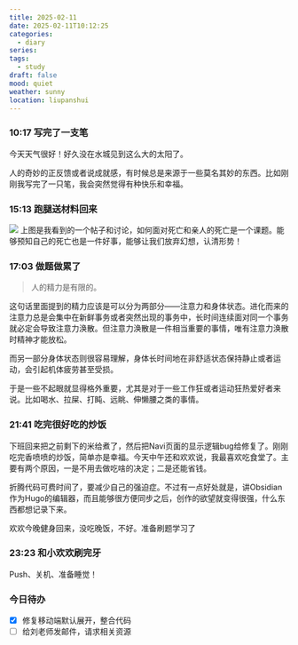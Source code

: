 ```yaml
---
title: 2025-02-11
date: 2025-02-11T10:12:25
categories:
  - diary
series: 
tags:
  - study
draft: false
mood: quiet
weather: sunny
location: liupanshui
---
```

### 10:17 写完了一支笔

今天天气很好！好久没在水城见到这么大的太阳了。

人的奇妙的正反馈或者说成就感，有时候总是来源于一些莫名其妙的东西。比如刚刚我写完了一只笔，我会突然觉得有种快乐和幸福。

### 15:13 跑腿送材料回来

![](../../../images/V2EX-84岁肺癌.png)
上图是我看到的一个帖子和讨论，如何面对死亡和亲人的死亡是一个课题。能够预知自己的死亡也是一件好事，能够让我们放弃幻想，认清形势！

### 17:03 做题做累了

> 人的精力是有限的。

这句话里面提到的精力应该是可以分为两部分——注意力和身体状态。进化而来的注意力总是会集中在新鲜事务或者突然出现的事务中，长时间连续面对同一个事务就必定会导致注意力涣散。但注意力涣散是一件相当重要的事情，唯有注意力涣散时精神才能放松。

而另一部分身体状态则很容易理解，身体长时间地在非舒适状态保持静止或者运动，会引起机体疲劳甚至受损。

于是一些不起眼就显得格外重要，尤其是对于一些工作狂或者运动狂热爱好者来说。比如喝水、拉屎、打盹、远眺、伸懒腰之类的事情。

### 21:41 吃完很好吃的炒饭

下班回来把之前剩下的米给煮了，然后把Navi页面的显示逻辑bug给修复了。刚刚吃完香喷喷的炒饭，简单亦是幸福。今天中午还和欢欢说，我最喜欢吃食堂了。主要有两个原因，一是不用去做吃啥的决定；二是还能省钱。

折腾代码可费时间了，要减少自己的强迫症。不过有一点好处就是，讲Obsidian作为Hugo的编辑器，而且能够很方便同步之后，创作的欲望就变得很强，什么东西都想记录下来。

欢欢今晚健身回来，没吃晚饭，不好。准备刷题学习了

### 23:23 和小欢欢刷完牙

Push、关机、准备睡觉！

### 今日待办

- [x] 修复移动端默认展开，整合代码
- [ ] 给刘老师发邮件，请求相关资源